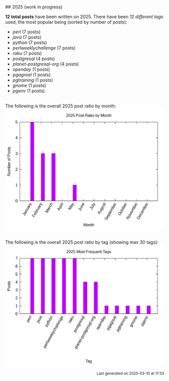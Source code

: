 <a name="2025" />
## 2025 (work in progress)

**12 total posts** have been written on 2025.
There have been *12 different tags* used, the most
popular being (sorted by number of posts):
 
- *perl* (7 posts)  
- *java* (7 posts)  
- *python* (7 posts)  
- *perlweeklychallenge* (7 posts)  
- *raku* (7 posts)  
- *postgresql* (4 posts)  
- *planet-postgresql-org* (4 posts)  
- *openday* (1 posts)  
- *pgagroal* (1 posts)  
- *pgtraining* (1 posts)  
- *gnome* (1 posts)  
- *pgenv* (1 posts).<br/>
<br/>
The following is the overall 2025 post ratio by month:
<br/>
    <center>
      <img src="/images/stats/2025-months.png" alt="2025 post ratio per month" />
    </center>
<br/>

<br/>
The following is the overall 2025 post ratio by tag (showing max 30 tags):
<br/>
  <center>
    <img src="/images/stats/2025-tags.png" alt="2025 post ratio per tag" />
  </center>
<br/>

<div align="right">
<small>
Last generated on 2025-03-10 at 17:53
</small>
</div>

<br/>
